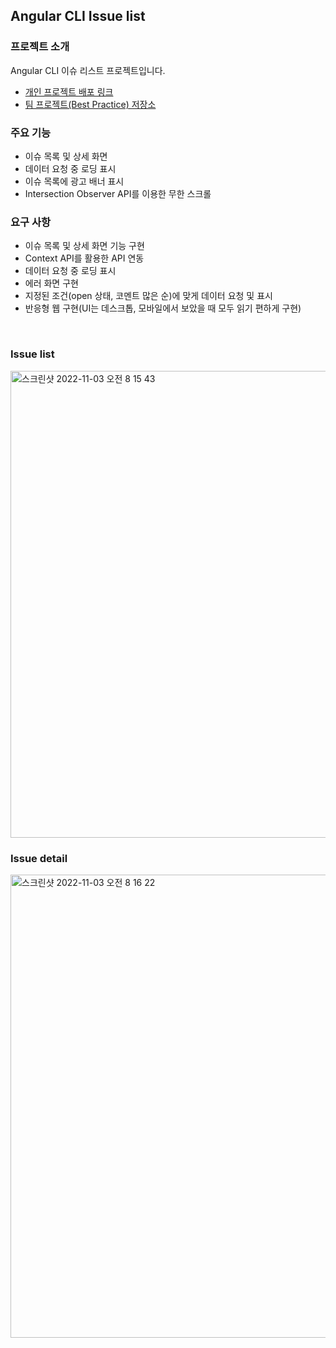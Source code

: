 ## Angular CLI Issue list

### 프로젝트 소개
Angular CLI 이슈 리스트 프로젝트입니다.
- [개인 프로젝트 배포 링크](https://angular-cli-issue-list-delta.vercel.app/)
- [팀 프로젝트(Best Practice) 저장소](https://github.com/preonboarding-FE-6team/week1-2)

### 주요 기능
- 이슈 목록 및 상세 화면
- 데이터 요청 중 로딩 표시
- 이슈 목록에 광고 배너 표시
- Intersection Observer API를 이용한 무한 스크롤

### 요구 사항
- 이슈 목록 및 상세 화면 기능 구현
- Context API를 활용한 API 연동
- 데이터 요청 중 로딩 표시
- 에러 화면 구현
- 지정된 조건(open 상태, 코멘트 많은 순)에 맞게 데이터 요청 및 표시
- 반응형 웹 구현(UI는 데스크톱, 모바일에서 보았을 때 모두 읽기 편하게 구현)
<br>

### Issue list
<img width="747" alt="스크린샷 2022-11-03 오전 8 15 43" src="https://user-images.githubusercontent.com/73919235/199620122-cf616fff-f467-46f3-b4ca-65cd922a9fcc.png">

### Issue detail
<img width="741" alt="스크린샷 2022-11-03 오전 8 16 22" src="https://user-images.githubusercontent.com/73919235/199620132-07b762bc-5752-4993-ae77-768d81ad5e95.png">
